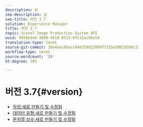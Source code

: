 ```yaml
---
description: 널
seo-description: 널
seo-title: 버전 3.7
solution: Experience Manager
title: 버전 3.7
topic: Scene7 Image Production System API
uuid: 5056b4e6-3900-4d10-8515-97c31ac05e54
translation-type: tm+mt
source-git-commit: 36e4aec6bacc946359d22089f7315e38029266c3
workflow-type: tm+mt
source-wordcount: '19'
ht-degree: 10%

---
```



# 버전 3.7{#version}

* [작업:새로 만들기 및 수정됨](r-3-7-operations.md)
* [데이터 유형:새로 만들기 및 수정됨](r-3-7-types.md)
* [문자열 상수:새로 만들기 및 수정됨](r-3-7-string-constants.md)
